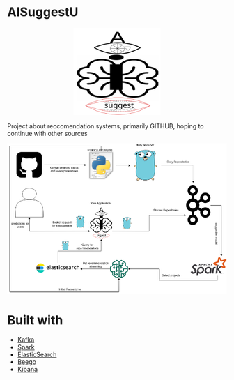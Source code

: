 # AISuggestU
<p align="center"><img src="./docs/img/AISuggestLogo.svg" alt="drawing" width="200"/></p>

Project about reccomendation systems, primarily GITHUB, hoping to continue with other sources

<p align="center"><img src="./docs/img/AISuggestU_final.png" alt="drawing" width="600"/></p>

# Built with
- [Kafka](https://kafka.apache.org/)
- [Spark](https://spark.apache.org/)
- [ElasticSearch](https://www.elastic.co/)
- [Beego](https://beego.me/)
- [Kibana](https://www.elastic.co/kibana)